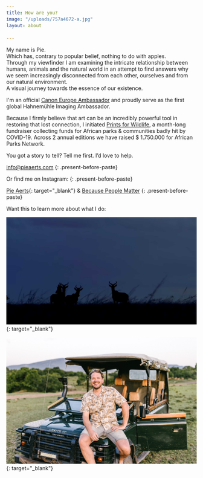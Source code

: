 ```yaml
---
title: How are you?
image: "/uploads/757a4672-a.jpg"
layout: about

---
```

<div><p>My name is Pie.<br />Which has, contrary to popular belief, nothing to do with apples.<br />Through my viewfinder I am examining the intricate relationship between humans, animals and the natural world in an attempt to find answers why we seem increasingly disconnected from each other, ourselves and from our natural environment.<br />A visual journey towards the essence of our existence.</p><p>I'm an official <a target="_blank" rel="noopener" href="https://www.canon-europe.com/pro/ambassadors/pie-aerts/">Canon Europe Ambassador</a> and proudly serve as the first global Hahnemühle Imaging Ambassador. </p><p>Because I firmly believe that art can be an incredibly powerful tool in restoring that lost connection, I initiated <a target="_blank" rel="noopener" href="https://www.printsforwildlife.org">Prints for Wildlife</a>, a month-long fundraiser collecting funds for African parks & communities badly hit by COVID-19. Across 2 annual editions we have raised $ 1.750.000 for African Parks Network. </p><p>You got a story to tell? Tell me first. I’d love to help.</p></div>

[info@pieaerts.com](mailto:info@pieaerts.com)
{: .present-before-paste}

Or find me on Instagram:
{: .present-before-paste}

[Pie Aerts](https://www.instagram.com/pie_aerts/){: target="_blank"} & [Because People Matter](https://www.instagram.com/because.people.matter/)
{: .present-before-paste}

Want this to learn more about what I do:

[![Because People Matter](/uploads/youtube2.jpg)](https://www.youtube.com/watch?v=jBzQQHD_77s&t=5s){: target="_blank"}

[![Because People Matter](/uploads/757a4672-a.jpg)](https://www.youtube.com/watch?v=oJcbenttvIA&t=3s){: target="_blank"}